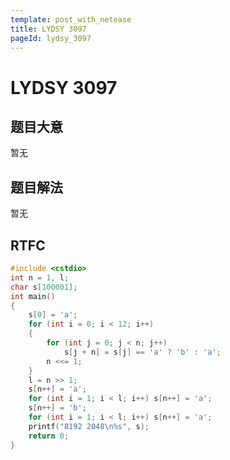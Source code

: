 ```yaml
---
template: post_with_netease
title: LYDSY 3097
pageId: lydsy_3097
---
```


# LYDSY 3097
<span id="poem"></span><script>$(function(){$.ajax('/api/poem?rnd='+Date.now()+Math.random()).done(function(data){$('#poem').text(data);});});</script>
## 题目大意
暂无

## 题目解法
暂无

## RTFC

```cpp
#include <cstdio>
int n = 1, l;
char s[100001];
int main()
{
    s[0] = 'a';
    for (int i = 0; i < 12; i++)
    {
        for (int j = 0; j < n; j++)
            s[j + n] = s[j] == 'a' ? 'b' : 'a';
        n <<= 1;
    }
    l = n >> 1;
    s[n++] = 'a';
    for (int i = 1; i < l; i++) s[n++] = 'a';
    s[n++] = 'b';
    for (int i = 1; i < l; i++) s[n++] = 'a';
    printf("8192 2048\n%s", s);
    return 0;
}
```
<div id="__comment"></div>
